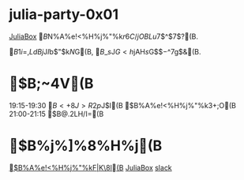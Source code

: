 # julia-party-0x01

[JuliaBox](https://www.juliabox.com) $B$N%A%e!<%H%j%"%k$r$6$C$/$jOBLu$7$^$7$?(B.

$B1i=,LdBj$J$I$b$"$k$N$G(B, $B$_$s$J$G<h$jAH$s$G$$$-$^$7$g$&(B.

# $B;~4V(B

19:15-19:30 $B<+8J>R2p$J$I(B
$B%A%e!<%H%j%"%k3+;O(B
21:00-21:15 $B@.2LH/I=(B

# $B%j%]%8%H%j(B

[$B%A%e!<%H%j%"%kF|K\8l(B](https://github.com/data-refinement/juliabox-tutorial/tree/master/intro-to-julia-JA)
[JuliaBox](https://www.juliabox.com)
[slack](https://data-refinement-invite.herokuapp.com/)
